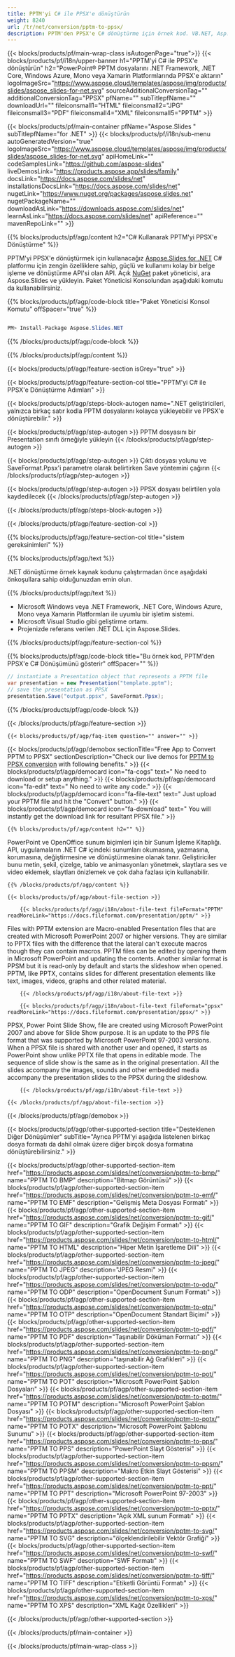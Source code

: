 ```yaml
---
title: PPTM'yi C# ile PPSX'e dönüştürün
weight: 8240
url: /tr/net/conversion/pptm-to-ppsx/ 
description: PPTM'den PPSX'e C# dönüştürme için örnek kod. VB.NET, Asp.NET veya herhangi bir .NET tabanlı uygulama içinde toplu PPTM dosyalarının PPSX'e dönüştürülmesi için API örnek kodunu kullanın.
---
```


{{< blocks/products/pf/main-wrap-class isAutogenPage="true">}}
{{< blocks/products/pf/i18n/upper-banner h1="PPTM'yi C# ile PPSX'e dönüştürün" h2="PowerPoint® PPTM dosyalarını .NET Framework, .NET Core, Windows Azure, Mono veya Xamarin Platformlarında PPSX'e aktarın" logoImageSrc="https://www.aspose.cloud/templates/aspose/img/products/slides/aspose_slides-for-net.svg" sourceAdditionalConversionTag="" additionalConversionTag="PPSX" pfName="" subTitlepfName="" downloadUrl="" fileiconsmall1="HTML" fileiconsmall2="JPG" fileiconsmall3="PDF" fileiconsmall4="XML" fileiconsmall5="PPTM" >}}

{{< blocks/products/pf/main-container pfName="Aspose.Slides " subTitlepfName="for .NET" >}}
{{< blocks/products/pf/i18n/sub-menu autoGeneratedVersion="true" logoImageSrc="https://www.aspose.cloud/templates/aspose/img/products/slides/aspose_slides-for-net.svg" apiHomeLink="" codeSamplesLink="https://github.com/aspose-slides" liveDemosLink="https://products.aspose.app/slides/family" docsLink="https://docs.aspose.com/slides/net" installationsDocsLink="https://docs.aspose.com/slides/net" nugetLink="https://www.nuget.org/packages/aspose.slides.net" nugetPackageName="" downloadAsLink="https://downloads.aspose.com/slides/net" learnAsLink="https://docs.aspose.com/slides/net" apiReference="" mavenRepoLink="" >}}

{{% blocks/products/pf/agp/content h2="C# Kullanarak PPTM'yi PPSX'e Dönüştürme" %}}

 PPTM'yi PPSX'e dönüştürmek için kullanacağız
 [Aspose.Slides for .NET](https://products.aspose.com/slides/net)
 C# platformu için zengin özelliklere sahip, güçlü ve kullanımı kolay bir belge işleme ve dönüştürme API'si olan API. Açık
 [NuGet](https://www.nuget.org/packages/aspose.slides.net)
 paket yöneticisi, ara
 Aspose.Slides
 ve yükleyin. Paket Yöneticisi Konsolundan aşağıdaki komutu da kullanabilirsiniz.

{{% blocks/products/pf/agp/code-block title="Paket Yöneticisi Konsol Komutu" offSpacer="true" %}}

```cs

PM> Install-Package Aspose.Slides.NET

```

{{% /blocks/products/pf/agp/code-block %}}

{{% /blocks/products/pf/agp/content %}}

{{< blocks/products/pf/agp/feature-section isGrey="true" >}}


{{< blocks/products/pf/agp/feature-section-col title="PPTM'yi C# ile PPSX'e Dönüştürme Adımları" >}}

{{< blocks/products/pf/agp/steps-block-autogen name=".NET geliştiricileri, yalnızca birkaç satır kodla PPTM dosyalarını kolayca yükleyebilir ve PPSX'e dönüştürebilir." >}}

{{< blocks/products/pf/agp/step-autogen >}}
PPTM dosyasını bir Presentation sınıfı örneğiyle yükleyin
{{< /blocks/products/pf/agp/step-autogen >}}

{{< blocks/products/pf/agp/step-autogen >}}
Çıktı dosyası yolunu ve SaveFormat.Ppsx'i parametre olarak belirtirken Save yöntemini çağırın
{{< /blocks/products/pf/agp/step-autogen >}}

{{< blocks/products/pf/agp/step-autogen >}}
PPSX dosyası belirtilen yola kaydedilecek
{{< /blocks/products/pf/agp/step-autogen >}}

{{< /blocks/products/pf/agp/steps-block-autogen >}}

{{< /blocks/products/pf/agp/feature-section-col >}}

{{% blocks/products/pf/agp/feature-section-col title="sistem gereksinimleri" %}}

{{% blocks/products/pf/agp/text %}}

 .NET dönüştürme örnek kaynak kodunu çalıştırmadan önce aşağıdaki önkoşullara sahip olduğunuzdan emin olun.

{{% /blocks/products/pf/agp/text %}}

- Microsoft Windows veya .NET Framework, .NET Core, Windows Azure, Mono veya Xamarin Platformları ile uyumlu bir işletim sistemi.
- Microsoft Visual Studio gibi geliştirme ortamı.
- Projenizde referans verilen .NET DLL için Aspose.Slides.

{{% /blocks/products/pf/agp/feature-section-col %}}

{{% blocks/products/pf/agp/code-block title="Bu örnek kod, PPTM'den PPSX'e C# Dönüşümünü gösterir" offSpacer="" %}}

```cs
// instantiate a Presentation object that represents a PPTM file
var presentation = new Presentation("template.pptm");
// save the presentation as PPSX
presentation.Save("output.ppsx", SaveFormat.Ppsx); 

```

{{% /blocks/products/pf/agp/code-block %}}

{{< /blocks/products/pf/agp/feature-section >}}

    {{< blocks/products/pf/agp/faq-item question="" answer="" >}}
 

<!-- aboutfile Starts -->

{{< blocks/products/pf/agp/demobox sectionTitle="Free App to Convert PPTM to PPSX" sectionDescription="Check our live demos for [PPTM to PPSX conversion](https://products.aspose.app/slides/conversion/pptm-to-ppsx) with following benefits." >}}
        {{< blocks/products/pf/agp/democard icon="fa-cogs" text=" No need to download or setup anything." >}}
        {{< blocks/products/pf/agp/democard icon="fa-edit" text=" No need to write any code." >}}
        {{< blocks/products/pf/agp/democard icon="fa-file-text" text=" Just upload your PPTM file and hit the \"Convert\" button." >}}
        {{< blocks/products/pf/agp/democard icon="fa-download" text=" You will instantly get the download link for resultant PPSX file." >}}

    {{% blocks/products/pf/agp/content h2="" %}}

 PowerPoint ve OpenOffice sunum biçimleri için bir Sunum İşleme Kitaplığı. API, uygulamaların .NET C# içindeki sunumları okumasına, yazmasına, korumasına, değiştirmesine ve dönüştürmesine olanak tanır. Geliştiriciler bunu metin, şekil, çizelge, tablo ve animasyonları yönetmek, slaytlara ses ve video eklemek, slaytları önizlemek ve çok daha fazlası için kullanabilir.



    {{% /blocks/products/pf/agp/content %}}

    {{< blocks/products/pf/agp/about-file-section >}}

        {{< blocks/products/pf/agp/i18n/about-file-text fileFormat="PPTM" readMoreLink="https://docs.fileformat.com/presentation/pptm/" >}}
Files with PPTM extension are Macro-enabled Presentation files that are created with Microsoft PowerPoint 2007 or higher versions. They are similar to PPTX files with the difference that the lateral can't execute macros though they can contain macros. PPTM files can be edited by opening them in Microsoft PowerPoint and updating the contents. Another similar format is PPSM but it is read-only by default and starts the slideshow when opened. PPTM, like PPTX, contains slides for different presentation elements like text, images, videos, graphs and other related material.

        {{< /blocks/products/pf/agp/i18n/about-file-text >}}

        {{< blocks/products/pf/agp/i18n/about-file-text fileFormat="ppsx" readMoreLink="https://docs.fileformat.com/presentation/ppsx/" >}}
PPSX, Power Point Slide Show, file are created using Microsoft PowerPoint 2007 and above for Slide Show purpose. It is an update to the PPS file format that was supported by Microsoft PowerPoint 97-2003 versions. When a PPSX file is shared with another user and opened, it starts as PowerPoint show unlike PPTX file that opens in editable mode. The sequence of slide show is the same as in the original presentation. All the slides accompany the images, sounds and other embedded media accompany the presentation slides to the PPSX during the slideshow.

        {{< /blocks/products/pf/agp/i18n/about-file-text >}}

    {{< /blocks/products/pf/agp/about-file-section >}}

{{< /blocks/products/pf/agp/demobox >}}

<!-- aboutfile Ends -->

{{< blocks/products/pf/agp/other-supported-section title="Desteklenen Diğer Dönüşümler" subTitle="Ayrıca PPTM'yi aşağıda listelenen birkaç dosya formatı da dahil olmak üzere diğer birçok dosya formatına dönüştürebilirsiniz." >}}

{{< blocks/products/pf/agp/other-supported-section-item href="https://products.aspose.com/slides/net/conversion/pptm-to-bmp/" name="PPTM TO BMP" description="Bitmap Görüntüsü" >}}
{{< blocks/products/pf/agp/other-supported-section-item href="https://products.aspose.com/slides/net/conversion/pptm-to-emf/" name="PPTM TO EMF" description="Gelişmiş Meta Dosyası Formatı" >}}
{{< blocks/products/pf/agp/other-supported-section-item href="https://products.aspose.com/slides/net/conversion/pptm-to-gif/" name="PPTM TO GIF" description="Grafik Değişim Formatı" >}}
{{< blocks/products/pf/agp/other-supported-section-item href="https://products.aspose.com/slides/net/conversion/pptm-to-html/" name="PPTM TO HTML" description="Hiper Metin İşaretleme Dili" >}}
{{< blocks/products/pf/agp/other-supported-section-item href="https://products.aspose.com/slides/net/conversion/pptm-to-jpeg/" name="PPTM TO JPEG" description="JPEG Resmi" >}}
{{< blocks/products/pf/agp/other-supported-section-item href="https://products.aspose.com/slides/net/conversion/pptm-to-odp/" name="PPTM TO ODP" description="OpenDocument Sunum Formatı" >}}
{{< blocks/products/pf/agp/other-supported-section-item href="https://products.aspose.com/slides/net/conversion/pptm-to-otp/" name="PPTM TO OTP" description="OpenDocument Standart Biçimi" >}}
{{< blocks/products/pf/agp/other-supported-section-item href="https://products.aspose.com/slides/net/conversion/pptm-to-pdf/" name="PPTM TO PDF" description="Taşınabilir Döküman Formatı" >}}
{{< blocks/products/pf/agp/other-supported-section-item href="https://products.aspose.com/slides/net/conversion/pptm-to-png/" name="PPTM TO PNG" description="taşınabilir Ağ Grafikleri" >}}
{{< blocks/products/pf/agp/other-supported-section-item href="https://products.aspose.com/slides/net/conversion/pptm-to-pot/" name="PPTM TO POT" description="Microsoft PowerPoint Şablon Dosyaları" >}}
{{< blocks/products/pf/agp/other-supported-section-item href="https://products.aspose.com/slides/net/conversion/pptm-to-potm/" name="PPTM TO POTM" description="Microsoft PowerPoint Şablon Dosyası" >}}
{{< blocks/products/pf/agp/other-supported-section-item href="https://products.aspose.com/slides/net/conversion/pptm-to-potx/" name="PPTM TO POTX" description="Microsoft PowerPoint Şablonu Sunumu" >}}
{{< blocks/products/pf/agp/other-supported-section-item href="https://products.aspose.com/slides/net/conversion/pptm-to-pps/" name="PPTM TO PPS" description="PowerPoint Slayt Gösterisi" >}}
{{< blocks/products/pf/agp/other-supported-section-item href="https://products.aspose.com/slides/net/conversion/pptm-to-ppsm/" name="PPTM TO PPSM" description="Makro Etkin Slayt Gösterisi" >}}
{{< blocks/products/pf/agp/other-supported-section-item href="https://products.aspose.com/slides/net/conversion/pptm-to-ppt/" name="PPTM TO PPT" description="Microsoft PowerPoint 97-2003" >}}
{{< blocks/products/pf/agp/other-supported-section-item href="https://products.aspose.com/slides/net/conversion/pptm-to-pptx/" name="PPTM TO PPTX" description="Açık XML sunum Formatı" >}}
{{< blocks/products/pf/agp/other-supported-section-item href="https://products.aspose.com/slides/net/conversion/pptm-to-svg/" name="PPTM TO SVG" description="ölçeklendirilebilir Vektör Grafiği" >}}
{{< blocks/products/pf/agp/other-supported-section-item href="https://products.aspose.com/slides/net/conversion/pptm-to-swf/" name="PPTM TO SWF" description="SWF Formatı" >}}
{{< blocks/products/pf/agp/other-supported-section-item href="https://products.aspose.com/slides/net/conversion/pptm-to-tiff/" name="PPTM TO TIFF" description="Etiketli Görüntü Formatı" >}}
{{< blocks/products/pf/agp/other-supported-section-item href="https://products.aspose.com/slides/net/conversion/pptm-to-xps/" name="PPTM TO XPS" description="XML Kağıt Özellikleri" >}}

{{< /blocks/products/pf/agp/other-supported-section >}}

{{< /blocks/products/pf/main-container >}}
    
{{< /blocks/products/pf/main-wrap-class >}}